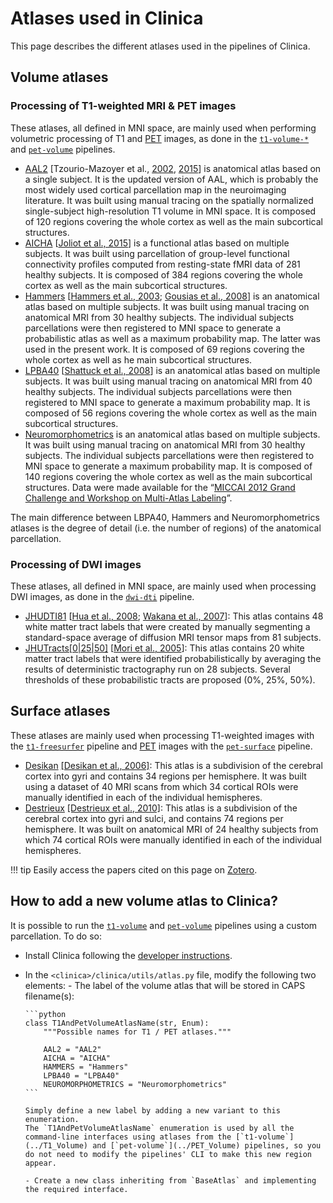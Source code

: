<!-- markdownlint-disable MD007 -->
# Atlases used in Clinica

This page describes the different atlases used in the pipelines of Clinica.

## Volume atlases

### Processing of T1-weighted MRI & PET images

These atlases, all defined in MNI space, are mainly used when performing volumetric processing of T1 and [PET](glossary.md#pet) images, as done in the  [`t1-volume-*`](../Pipelines/T1_Volume) and  [`pet-volume`](../Pipelines/PET_Volume) pipelines.

- [AAL2](http://www.gin.cnrs.fr/en/tools/aal-aal2/)
[Tzourio-Mazoyer et al., [2002](http://dx.doi.org/10.1006/nimg.2001.0978),
[2015](http://dx.doi.org/10.1016/j.neuroimage.2015.07.075)]
is anatomical atlas based on a single subject.
It is the updated version of AAL, which is probably the most widely used cortical parcellation map in the neuroimaging literature.
It was built using manual tracing on the spatially normalized single-subject high-resolution T1 volume in MNI space.
It is composed of 120 regions covering the whole cortex as well as the main subcortical structures.
- [AICHA](http://www.gin.cnrs.fr/en/tools/aicha/)
[[Joliot et al., 2015](http://dx.doi.org/10.1016/j.jneumeth.2015.07.013)]
is a functional atlas based on multiple subjects.
It was built using parcellation of group-level functional connectivity profiles computed from resting-state fMRI data of 281 healthy subjects.
It is composed of 384 regions covering the whole cortex as well as the main subcortical structures.
- [Hammers](http://www.neuro.uni-jena.de/cat/index.html#DOWNLOAD)
[[Hammers et al., 2003](http://dx.doi.org/10.1002/hbm.10123);
[Gousias et al., 2008](http://dx.doi.org/10.1016/j.neuroimage.2007.11.034)]
is an anatomical atlas based on multiple subjects.
It was built using manual tracing on anatomical MRI from 30 healthy subjects.
The individual subjects parcellations were then registered to MNI space to generate a probabilistic atlas as well as a maximum probability map.
The latter was used in the present work.
It is composed of 69 regions covering the whole cortex as well as he main subcortical structures.
- [LPBA40](http://www.neuro.uni-jena.de/cat/index.html#DOWNLOAD)
[[Shattuck et al., 2008](http://dx.doi.org/10.1016/j.neuroimage.2007.09.031)]
is an anatomical atlas based on multiple subjects.
It was built using manual tracing on anatomical MRI from 40 healthy subjects.
The individual subjects parcellations were then registered to MNI space to generate a maximum probability map.
It is composed of 56 regions covering the whole cortex as well as the main subcortical structures.
- [Neuromorphometrics](http://www.neuro.uni-jena.de/cat/index.html#DOWNLOAD)
is an anatomical atlas based on multiple subjects.
It was built using manual tracing on anatomical MRI from 30 healthy subjects.
The individual subjects parcellations were then registered to MNI space to generate a maximum probability map.
It is composed of 140 regions covering the whole cortex as well as the main subcortical structures.
Data were made available for the “[MICCAI 2012 Grand Challenge and Workshop on Multi-Atlas Labeling](http://masiweb.vuse.vanderbilt.edu/workshop2012/index.php/Challenge_Details)”.

The main difference between LBPA40, Hammers and Neuromorphometrics atlases is the degree of detail (i.e. the number of regions) of the anatomical parcellation.

### Processing of DWI images

These atlases, all defined in MNI space, are mainly used when processing DWI images, as done in the [`dwi-dti`](../Pipelines/DWI_DTI) pipeline.

- [JHUDTI81](https://fsl.fmrib.ox.ac.uk/fsl/fslwiki/Atlases)
[[Hua et al., 2008](https://doi.org/10.1016/j.neuroimage.2007.07.053);
[Wakana et al., 2007](https://doi.org/10.1016/j.neuroimage.2007.02.049)]:
This atlas contains 48 white matter tract labels that were created by manually segmenting a standard-space average of diffusion MRI tensor maps from 81 subjects.
- [JHUTracts[0|25|50]](https://fsl.fmrib.ox.ac.uk/fsl/fslwiki/Atlases)
[[Mori et al., 2005](https://www.elsevier.com/books/mri-atlas-of-human-white-matter/mori/978-0-444-51741-8)]:
This atlas contains 20 white matter tract labels that were identified probabilistically by averaging the results of deterministic tractography run on 28 subjects.
Several thresholds of these probabilistic tracts are proposed (0%, 25%, 50%).

## Surface atlases

These atlases are mainly used when processing T1-weighted images with the [`t1-freesurfer`](../Pipelines/T1_FreeSurfer) pipeline and [PET](glossary.md#pet) images with the [`pet-surface`](../Pipelines/PET_Surface) pipeline.

- [Desikan](https://surfer.nmr.mgh.harvard.edu/fswiki/CorticalParcellation)
[[Desikan et al., 2006]](https://doi.org/10.1016/j.neuroimage.2006.01.021):
This atlas is a subdivision of the cerebral cortex into gyri and contains 34 regions per hemisphere.
It was built using a dataset of 40 MRI scans from which 34 cortical ROIs were manually identified in each of the individual hemispheres.
- [Destrieux](https://surfer.nmr.mgh.harvard.edu/fswiki/CorticalParcellation)
[[Destrieux et al., 2010]](https://dx.doi.org/10.1016%2Fj.neuroimage.2010.06.010):
This atlas is a subdivision of the cerebral cortex into gyri and sulci, and contains 74 regions per hemisphere.
It was built on anatomical MRI of 24 healthy subjects from which 74 cortical ROIs were manually identified in each of the individual hemispheres.

!!! tip
    Easily access the papers cited on this page on [Zotero](https://www.zotero.org/groups/2240070/clinica_aramislab/items/collectionKey/JPGDLCMZ).

## How to add a new volume atlas to Clinica?

It is possible to run the [`t1-volume`](../T1_Volume) and [`pet-volume`](../PET_Volume) pipelines using a custom parcellation.
To do so:

- Install Clinica following the [developer instructions](../Installation/#install-clinica).

- In the `<clinica>/clinica/utils/atlas.py` file, modify the following two elements:
      - The label of the volume atlas that will be stored in CAPS filename(s):

      ```python
      class T1AndPetVolumeAtlasName(str, Enum):
          """Possible names for T1 / PET atlases."""

          AAL2 = "AAL2"
          AICHA = "AICHA"
          HAMMERS = "Hammers"
          LPBA40 = "LPBA40"
          NEUROMORPHOMETRICS = "Neuromorphometrics"
      ```

      Simply define a new label by adding a new variant to this enumeration.
      The `T1AndPetVolumeAtlasName` enumeration is used by all the command-line interfaces using atlases from the [`t1-volume`](../T1_Volume) and [`pet-volume`](../PET_Volume) pipelines, so you do not need to modify the pipelines' CLI to make this new region appear.
    
      - Create a new class inheriting from `BaseAtlas` and implementing the required interface.
